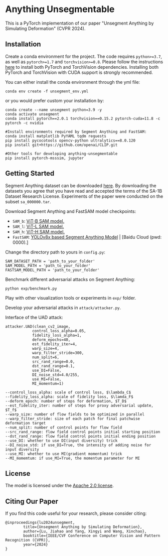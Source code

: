 # Anything Unsegmentable

This is a PyTorch implementation of our paper "Unsegment Anything by Simulating Deformation" (CVPR 2024).

## Installation

Create a conda environment for the project. The code requires `python>=3.7`, as well as `pytorch>=1.7` and `torchvision>=0.8`. Please follow the instructions [here](https://pytorch.org/get-started/locally/) to install both PyTorch and TorchVision dependencies. Installing both PyTorch and TorchVision with CUDA support is strongly recommended.


You can either install the conda environment through the yml file:
```shell
conda env create -f unsegment_env.yml
```

or you would prefer custom your installation by:

```shell
conda create --name unsegment python=3.9 -y
conda activate unsegment
conda install pytorch==2.0.1 torchvision==0.15.2 pytorch-cuda=11.8 -c pytorch -c nvidia

#Install environments required by Segment Anything and FastSAM:
conda install matplotlib PyYAML tqdm requests
pip install pycocotools opencv-python ultralytics==8.0.120
pip install git+https://github.com/openai/CLIP.git

#Other tools for developing anything-unsegmentable
pip install pytorch-msssim, jupyter
```

## <a name="GettingStarted"></a>Getting Started

Segment Anything dataset can be downloaded [here](https://ai.meta.com/datasets/segment-anything-downloads/). By downloading the datasets you agree that you have read and accepted the terms of the SA-1B Dataset Research License. Experiments of the paper were conducted on the subset `sa_000000.tar`. 


Download Segment Anything and FastSAM model checkpoints:
- `SAM_b`: [ViT-B SAM model.](https://dl.fbaipublicfiles.com/segment_anything/sam_vit_b_01ec64.pth)
- `SAM_l`: [ViT-L SAM model.](https://dl.fbaipublicfiles.com/segment_anything/sam_vit_l_0b3195.pth)
- `SAM_h`: [ViT-H SAM model.](https://dl.fbaipublicfiles.com/segment_anything/sam_vit_h_4b8939.pth)
- `FastSAM`: [YOLOv8x based Segment Anything Model](https://drive.google.com/file/d/1m1sjY4ihXBU1fZXdQ-Xdj-mDltW-2Rqv/view?usp=sharing) | [Baidu Cloud (pwd: 0000).]


Change the directory path to yours in `config.py`:
```
SAM_DATASET_PATH = 'path_to_your_folder'
SAM_MODEL_PATH = 'path_to_your_folder'
FASTSAM_MODEL_PATH = 'path_to_your_folder'
```

Benchmark different adversarial attacks on Segment Anything:
```
python exp/benchmark.py
```

Play with other visualization tools or experiments in `exp/` folder.

Develop your adversarial attacks in `attack/attacker.py`.

Interface of the UAD attack:
```
attacker.UAD(clean_cv2_image,
            control_loss_alpha=0.05, 
            fidelity_loss_alpha=1, 
            deform_epochs=40, 
            est_fidelity_iter=4,
            warp_size=4, 
            warp_filter_stride=300, 
            num_split=6, 
            src_rand_range=0.0, 
            dst_rand_range=0.1,
            use_DI=False, 
            DI_noise_std=4.0/255, 
            use_MI=False, 
            MI_momentum=1)

--control_loss_alpha: scale of control loss, $\lambda_C$
--fidelity_loss_alpha: scale of fidelity loss, $\lamda_F$
--deform_epoch: number of steps for deformation, $T_D$
--est_fidelity_iter: number of steps for proxy adversarial update, $T_f$
--warp_size: number of flow fields to be optimized in parallel
--warp_filter_stride: size of each patch for final patchwise deformation target
--num_split: number of control points for flow field
--src_rand_range: flow field control points initial starting position
--dst_rand_range: flow field control points initial ending position
--use_DI: whether to use DI(input diversity) trick
--DI_noise_std: if use_DI=True, the intensity of adding noise for input diversity
--use_MI: whether to use MI(gradient momentum) trick
--MI_momemtum: if use_MI=True, the momentum parameter for MI
```

## License

The model is licensed under the [Apache 2.0 license](LICENSE).


## Citing Our Paper

If you find this code useful for your research, please consider citing:

```
@inproceedings{lu2024unsegment,
        title={Unsegment Anything by Simulating Deformation},
        author={Lu, Jiahao and Yang, Xingyi and Wang, Xinchao},
        booktitle={IEEE/CVF Conference on Computer Vision and Pattern Recognition (CVPR)},
        year={2024}
}
```
